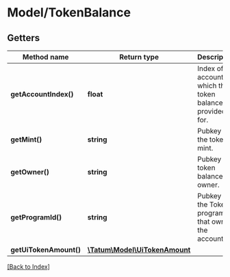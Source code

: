 # Model/TokenBalance

## Getters

Method name | Return type | Description | Notes
------------ | ------------- | ------------- | -------------
**getAccountIndex()** | **float** | Index of the account in which the token balance is provided for. | [optional]
**getMint()** | **string** | Pubkey of the token's mint. | [optional]
**getOwner()** | **string** | Pubkey of token balance's owner. | [optional]
**getProgramId()** | **string** | Pubkey of the Token program that owns the account. | [optional]
**getUiTokenAmount()** | [**\Tatum\Model\UiTokenAmount**](UiTokenAmount.md) |  | [optional]

[[Back to Index]](../index.md)
